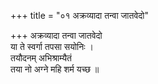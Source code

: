 +++
title = "०१ अक्रव्यादा तन्वा जातवेदो"

+++
अक्रव्यादा तन्वा जातवेदो  
या ते स्वर्गा तपसा सयोनिः ।  
तयौदनम् अभिश्राम्यैतं  
तया नो अग्ने महि शर्म यच्छ ॥